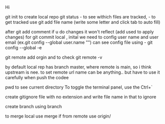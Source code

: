Hi

git init to create local repo
git status - to see withich files are tracked, - to get tracked use git add file name
(write some letter and click tab to auto fill)

after git add comment if u do changes it won't reflect (add used to apply changes)
for git commit local , inital we need to config user name and user email (ex.git config --global user.name "")
can see config file using  - git config --global -e

git remote add orgin and to check git remote -v

by default local rep has branch master, where remote is main, so i think  upstream is nee.
to set remote url name can be anything.. but have to use it carefully when push the codee


pwd to see current directory
To toggle the terminal panel, use the Ctrl+`

create gitignore file with no extension and write file name in that to ignore

create branch using branch <name>

to merge local use merge <branch-name> if from remote use origin/<branch-name>